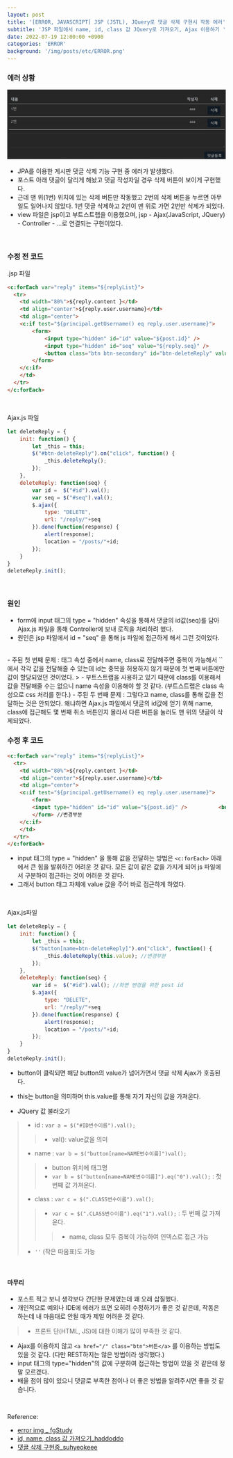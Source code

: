 ```yaml
---
layout: post
title: '[ERROR, JAVASCRIPT] JSP (JSTL), JQuery로 댓글 삭제 구현시 작동 에러'
subtitle: 'JSP 파일에서 name, id, class 값 JQuery로 가져오기, Ajax 이용하기 '
date: 2022-07-19 12:00:00 +0900
categories: 'ERROR'
background: '/img/posts/etc/ERROR.png'
---
```


### 에러 상황

![commenterror](/img/posts/error/comment.png)

- JPA를 이용한 게시판 댓글 삭제 기능 구현 중 에러가 발생했다. 
- 포스트 아래 댓글이 달리게 해놨고 댓글 작성자일 경우 삭제 버튼이 보이게 구현했다.
- 근데 맨 위(1번) 위치에 있는 삭제 버튼만 작동했고 2번의 삭제 버튼을 누르면 아무 일도 일어나지 않았다. 1번 댓글 삭제하고 2번이 맨 위로 가면 2번만 삭제가 되었다.
- view 파일은 jsp이고 부트스트랩을 이용했으며, jsp - Ajax(JavaScript, JQuery) - Controller - ...로 연결되는 구현이었다.

<br>

### 수정 전 코드

.jsp 파일

```html
<c:forEach var="reply" items="${replyList}">
  <tr>
	<td width="80%">${reply.content }</td>
	<td align="center">${reply.user.username}</td>
	<td align="center">
	<c:if test="${principal.getUsername() eq reply.user.username}">
		<form>
			<input type="hidden" id="id" value="${post.id}" />
            <input type="hidden" id="seq" value="${reply.seq}" />
            <button class="btn btn-secondary" id="btn-deleteReply" value ="${reply.seq}" >삭제</button>
		</form>
	</c:if>
	</td>
  </tr>
</c:forEach>
```

<br>

Ajax.js 파일

```javascript
let deleteReply = {
	init: function() {
		let _this = this;
		$("#btn-deleteReply").on("click", function() {
			_this.deleteReply();
		});
	},
	deleteReply: function(seq) {
		var id =  $("#id").val();
        var seq = $("#seq").val();
		$.ajax({
			type: "DELETE", 
			url: "/reply/"+seq
		}).done(function(response) {
			alert(response);
			location = "/posts/"+id;
		});
	}
}
deleteReply.init();

```

<br>

### 원인

- form에 input 태그의 type = "hidden" 속성을 통해서 댓글의 id값(seq)를 담아 Ajax.js 파일을 통해 Controller에 보내 로직을 처리하려 했다. 
- 원인은 jsp 파일에서 id = "seq" 을 통해 js 파일에 접근하게 해서 그런 것이었다.

<br>
- 주된 첫 번째 문제 : 태그 속성 중에서 name, class로 전달해주면 중복이 가능해서 `<c:forEach>` 에서 각각 값을 전달해줄 수 있는데 id는 중복을 허용하지 않기 때문에 첫 번째 버튼에만 값이 할당되었던 것이었다. 
> - 부트스트랩을 사용하고 있기 때문에 class를 이용해서 값을 전달해줄 수는 없으니 name 속성을 이용해야 할 것 같다. (부트스트랩은 class 속성으로 css 처리를 한다.)
- 주된 두 번째 문제 : 그렇다고 name, class를 통해 값을 전달하는 것은 안되었다. 왜냐하면 Ajax.js 파일에서 댓글의 id값에 얻기 위해 name, class에 접근해도 몇 번째 취소 버튼인지 몰라서 다른 버튼을 눌러도 맨 위의 댓글이 삭제되었다. 

<br>

### 수정 후 코드

```html
<c:forEach var="reply" items="${replyList}">
  <tr>
	<td width="80%">${reply.content }</td>
	<td align="center">${reply.user.username}</td>
	<td align="center">
	<c:if test="${principal.getUsername() eq reply.user.username}">
		<form>
		<input type="hidden" id="id" value="${post.id}" />			<button class="btn btn-secondary" name="btn-deleteReply" value ="${reply.seq}" >삭제</button>
		</form> //변경부분
	</c:if>
	</td>
  </tr>
</c:forEach>
```

- input 태그의 type = "hidden" 을 통해 값을 전달하는 방법은 `<c:forEach>` 아래에서 큰 힘을 발휘하긴 어려운 것 같다. 모든 값이 같은 값을 가지게 되어 js 파일에서 구분하여 접근하는 것이 어려운 것 같다.
- 그래서 button 태그 자체에 value 값을 주어 바로 접근하게 하였다.

<br>

Ajax.js파일

```javascript
let deleteReply = {
	init: function() {
		let _this = this;
		$("button[name=btn-deleteReply]").on("click", function() {   		 //변경부분
			_this.deleteReply(this.value); //변경부분
		});
	},
	deleteReply: function(seq) {
		var id =  $("#id").val(); //화면 변경을 위한 post id
		$.ajax({ 
			type: "DELETE", 
			url: "/reply/"+seq
		}).done(function(response) {
			alert(response);
			location = "/posts/"+id;
		});
	}
}
deleteReply.init();
```

- button이 클릭되면 해당 button의 value가 넘어가면서 댓글 삭제 Ajax가 호출된다.
- this는 button을 의미하며 this.value를 통해 자기 자신의 값을 가져온다.


- JQuery 값 불러오기
> - id : `var a = $("#ID변수이름").val();` 
> > - val(): value값을 의미
> - name :  `var b = $("button[name=NAME변수이름]")val();`
> > - button 위치에 태그명
> > - `var b = $("button[name=NAME변수이름]").eq("0").val();` : 첫 번째 값 가져온다.
> - class : `var c = $(".CLASS변수이름").val();`
> > - `var c = $(".CLASS변수이름").eq("1").val();` : 두 번째 값 가져온다.
> > > -  name, class 모두 중복이 가능하여 인덱스로 접근 가능
> - `''` (작은 따옴표)도 가능

<br>

#### 마무리

- 포스트 적고 보니 생각보다 간단한 문제였는데 꽤 오래 삽질했다.
- 개인적으로 예외나 IDE에 에러가 뜨면 오히려 수정하기가 좋은 것 같은데, 작동은 하는데 내 마음대로 안될 때가 제일 어려운 것 같다. 
> - 프론트 단(HTML, JS)에 대한 이해가 많이 부족한 것 같다.
- Ajax를 이용하지 않고 `<a href="/" class="btn">버튼</a>` 를 이용하는 방법도 있을 것 같다. (다만 REST하지는 않은 방법이라 생각했다.)
- input 태그의 type="hidden"의 값에 구분하여 접근하는 방법이 있을 것 같은데 정말 모르겠다.
- 배울 점이 많이 있으니 댓글로 부족한 점이나 더 좋은 방법을 알려주시면 좋을 것 같습니다.


<br>

Reference:
- [error img _ fgStudy](https://velog.io/@dev-redo/NextJS-Image-Tag-Error-Invalid-src-prop)
- [id, name, class 값 가져오기_haddoddo](https://haddoddo.tistory.com/entry/javascriptjQuery-id-name-class-%EA%B0%92-%EA%B0%80%EC%A0%B8%EC%98%A4%EA%B8%B0)
- [댓글 삭제 구현중_suhyeokeee](https://suhyeokeee.tistory.com/87)